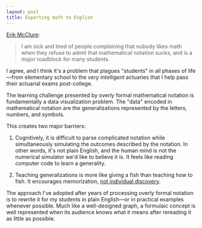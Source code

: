 ```yaml
---
layout: post
title: Exporting math to English
---
```


[Erik McClure][1]:

> I am sick and tired of people complaining that nobody likes math when they refuse to admit that mathematical notation sucks, and is a major roadblock for many students. 

I agree, and I think it's a problem that plagues "students" in all phases of life—from elementary school to the *very intelligent* actuaries that I help pass their actuarial exams post-college. 

The learning challenge presented by overly formal mathematical notation is fundamentally a data visualization problem. The "data" encoded in mathematical notation are the generalizations represented by the letters, numbers, and symbols. 

This creates two major barriers:

1. Cognitively, it is difficult to parse complicated notation while simultaneously simulating the outcomes described by the notation. In other words, it's not plain English, and the human mind is not the numerical simulator we'd like to believe it is. It feels like reading computer code to learn a generality. 

2. Teaching generalizations is more like giving a fish than teaching how to fish. It encourages memorization, [not individual discovery][bad]. 

The approach I've adopted after years of processing overly formal notation is to rewrite it for my students in plain English—or in practical examples whenever possible. Much like a well-designed graph, a formulaic concept is well represented when its audience knows what it means after rereading it as little as possible. 

[1]: http://blackhole12.blogspot.com/2016/07/mathematical-notation-is-awful.html?m=1

[bad]: https://medium.com/@cscalfani/why-experts-make-bad-teachers-ccaed2df029b#.e6c7o32th